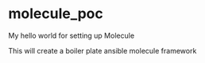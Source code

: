 # molecule_poc
My hello world for setting up Molecule

This will create a boiler plate ansible molecule framework